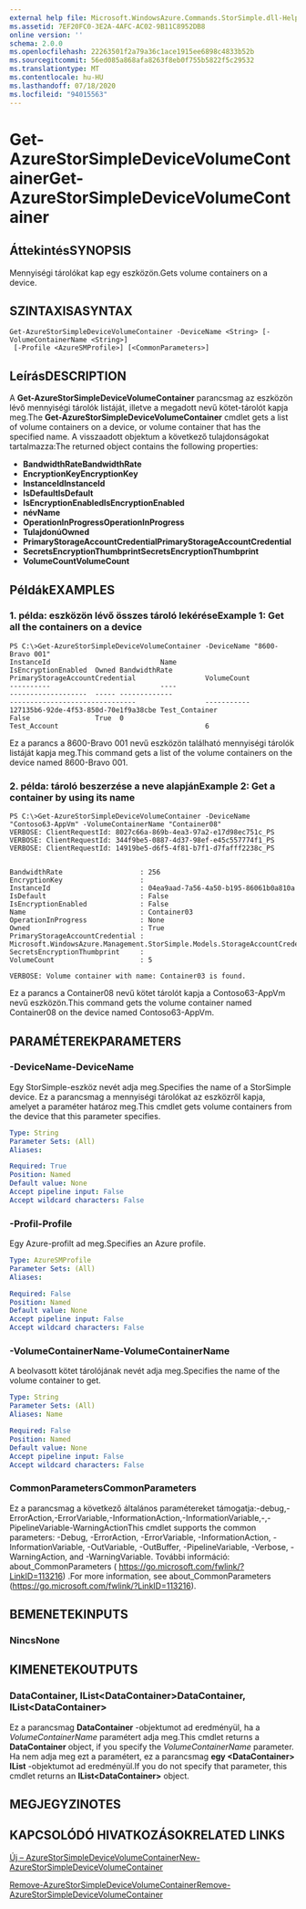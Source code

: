 ```yaml
---
external help file: Microsoft.WindowsAzure.Commands.StorSimple.dll-Help.xml
ms.assetid: 7EF20FC0-3E2A-4AFC-AC02-9B11C8952DB8
online version: ''
schema: 2.0.0
ms.openlocfilehash: 22263501f2a79a36c1ace1915ee6898c4833b52b
ms.sourcegitcommit: 56ed085a868afa8263f8eb0f755b5822f5c29532
ms.translationtype: MT
ms.contentlocale: hu-HU
ms.lasthandoff: 07/18/2020
ms.locfileid: "94015563"
---
```

# <span data-ttu-id="3b82b-101">Get-AzureStorSimpleDeviceVolumeContainer</span><span class="sxs-lookup"><span data-stu-id="3b82b-101">Get-AzureStorSimpleDeviceVolumeContainer</span></span>

## <span data-ttu-id="3b82b-102">Áttekintés</span><span class="sxs-lookup"><span data-stu-id="3b82b-102">SYNOPSIS</span></span>
<span data-ttu-id="3b82b-103">Mennyiségi tárolókat kap egy eszközön.</span><span class="sxs-lookup"><span data-stu-id="3b82b-103">Gets volume containers on a device.</span></span>

## <span data-ttu-id="3b82b-104">SZINTAXISA</span><span class="sxs-lookup"><span data-stu-id="3b82b-104">SYNTAX</span></span>

```
Get-AzureStorSimpleDeviceVolumeContainer -DeviceName <String> [-VolumeContainerName <String>]
 [-Profile <AzureSMProfile>] [<CommonParameters>]
```

## <span data-ttu-id="3b82b-105">Leírás</span><span class="sxs-lookup"><span data-stu-id="3b82b-105">DESCRIPTION</span></span>
<span data-ttu-id="3b82b-106">A **Get-AzureStorSimpleDeviceVolumeContainer** parancsmag az eszközön lévő mennyiségi tárolók listáját, illetve a megadott nevű kötet-tárolót kapja meg.</span><span class="sxs-lookup"><span data-stu-id="3b82b-106">The **Get-AzureStorSimpleDeviceVolumeContainer** cmdlet gets a list of volume containers on a device, or volume container that has the specified name.</span></span>
<span data-ttu-id="3b82b-107">A visszaadott objektum a következő tulajdonságokat tartalmazza:</span><span class="sxs-lookup"><span data-stu-id="3b82b-107">The returned object contains the following properties:</span></span> 

- <span data-ttu-id="3b82b-108">**BandwidthRate**</span><span class="sxs-lookup"><span data-stu-id="3b82b-108">**BandwidthRate**</span></span>
- <span data-ttu-id="3b82b-109">**EncryptionKey**</span><span class="sxs-lookup"><span data-stu-id="3b82b-109">**EncryptionKey**</span></span>
- <span data-ttu-id="3b82b-110">**InstanceId**</span><span class="sxs-lookup"><span data-stu-id="3b82b-110">**InstanceId**</span></span>
- <span data-ttu-id="3b82b-111">**IsDefault**</span><span class="sxs-lookup"><span data-stu-id="3b82b-111">**IsDefault**</span></span>
- <span data-ttu-id="3b82b-112">**IsEncryptionEnabled**</span><span class="sxs-lookup"><span data-stu-id="3b82b-112">**IsEncryptionEnabled**</span></span>
- <span data-ttu-id="3b82b-113">**név**</span><span class="sxs-lookup"><span data-stu-id="3b82b-113">**Name**</span></span>
- <span data-ttu-id="3b82b-114">**OperationInProgress**</span><span class="sxs-lookup"><span data-stu-id="3b82b-114">**OperationInProgress**</span></span>
- <span data-ttu-id="3b82b-115">**Tulajdonú**</span><span class="sxs-lookup"><span data-stu-id="3b82b-115">**Owned**</span></span>
- <span data-ttu-id="3b82b-116">**PrimaryStorageAccountCredential**</span><span class="sxs-lookup"><span data-stu-id="3b82b-116">**PrimaryStorageAccountCredential**</span></span>
- <span data-ttu-id="3b82b-117">**SecretsEncryptionThumbprint**</span><span class="sxs-lookup"><span data-stu-id="3b82b-117">**SecretsEncryptionThumbprint**</span></span>
- <span data-ttu-id="3b82b-118">**VolumeCount**</span><span class="sxs-lookup"><span data-stu-id="3b82b-118">**VolumeCount**</span></span>

## <span data-ttu-id="3b82b-119">Példák</span><span class="sxs-lookup"><span data-stu-id="3b82b-119">EXAMPLES</span></span>

### <span data-ttu-id="3b82b-120">1. példa: eszközön lévő összes tároló lekérése</span><span class="sxs-lookup"><span data-stu-id="3b82b-120">Example 1: Get all the containers on a device</span></span>
```
PS C:\>Get-AzureStorSimpleDeviceVolumeContainer -DeviceName "8600-Bravo 001"
InstanceId                           Name                                             IsEncryptionEnabled  Owned BandwidthRate                                    PrimaryStorageAccountCredential                 VolumeCount                                    
----------                           ----                                             -------------------  ----- -------------                                    -------------------------------                 -----------                                    
127135b6-92de-4f53-850d-70e1f9a38cbe Test_Container                                   False                True  0                                                Test_Account                                    6
```

<span data-ttu-id="3b82b-121">Ez a parancs a 8600-Bravo 001 nevű eszközön található mennyiségi tárolók listáját kapja meg.</span><span class="sxs-lookup"><span data-stu-id="3b82b-121">This command gets a list of the volume containers on the device named 8600-Bravo 001.</span></span>

### <span data-ttu-id="3b82b-122">2. példa: tároló beszerzése a neve alapján</span><span class="sxs-lookup"><span data-stu-id="3b82b-122">Example 2: Get a container by using its name</span></span>
```
PS C:\>Get-AzureStorSimpleDeviceVolumeContainer -DeviceName "Contoso63-AppVm" -VolumeContainerName "Container08"
VERBOSE: ClientRequestId: 8027c66a-869b-4ea3-97a2-e17d98ec751c_PS
VERBOSE: ClientRequestId: 344f9be5-0887-4d37-98ef-e45c557774f1_PS
VERBOSE: ClientRequestId: 14919be5-d6f5-4f81-b7f1-d7fafff2238c_PS


BandwidthRate                   : 256
EncryptionKey                   : 
InstanceId                      : 04ea9aad-7a56-4a50-b195-86061b0a810a
IsDefault                       : False
IsEncryptionEnabled             : False
Name                            : Container03
OperationInProgress             : None
Owned                           : True
PrimaryStorageAccountCredential : Microsoft.WindowsAzure.Management.StorSimple.Models.StorageAccountCredentialResponse
SecretsEncryptionThumbprint     : 
VolumeCount                     : 5

VERBOSE: Volume container with name: Container03 is found.
```

<span data-ttu-id="3b82b-123">Ez a parancs a Container08 nevű kötet tárolót kapja a Contoso63-AppVm nevű eszközön.</span><span class="sxs-lookup"><span data-stu-id="3b82b-123">This command gets the volume container named Container08 on the device named Contoso63-AppVm.</span></span>

## <span data-ttu-id="3b82b-124">PARAMÉTEREK</span><span class="sxs-lookup"><span data-stu-id="3b82b-124">PARAMETERS</span></span>

### <span data-ttu-id="3b82b-125">-DeviceName</span><span class="sxs-lookup"><span data-stu-id="3b82b-125">-DeviceName</span></span>
<span data-ttu-id="3b82b-126">Egy StorSimple-eszköz nevét adja meg.</span><span class="sxs-lookup"><span data-stu-id="3b82b-126">Specifies the name of a StorSimple device.</span></span>
<span data-ttu-id="3b82b-127">Ez a parancsmag a mennyiségi tárolókat az eszközről kapja, amelyet a paraméter határoz meg.</span><span class="sxs-lookup"><span data-stu-id="3b82b-127">This cmdlet gets volume containers from the device that this parameter specifies.</span></span>

```yaml
Type: String
Parameter Sets: (All)
Aliases: 

Required: True
Position: Named
Default value: None
Accept pipeline input: False
Accept wildcard characters: False
```

### <span data-ttu-id="3b82b-128">-Profil</span><span class="sxs-lookup"><span data-stu-id="3b82b-128">-Profile</span></span>
<span data-ttu-id="3b82b-129">Egy Azure-profilt ad meg.</span><span class="sxs-lookup"><span data-stu-id="3b82b-129">Specifies an Azure profile.</span></span>

```yaml
Type: AzureSMProfile
Parameter Sets: (All)
Aliases: 

Required: False
Position: Named
Default value: None
Accept pipeline input: False
Accept wildcard characters: False
```

### <span data-ttu-id="3b82b-130">-VolumeContainerName</span><span class="sxs-lookup"><span data-stu-id="3b82b-130">-VolumeContainerName</span></span>
<span data-ttu-id="3b82b-131">A beolvasott kötet tárolójának nevét adja meg.</span><span class="sxs-lookup"><span data-stu-id="3b82b-131">Specifies the name of the volume container to get.</span></span>

```yaml
Type: String
Parameter Sets: (All)
Aliases: Name

Required: False
Position: Named
Default value: None
Accept pipeline input: False
Accept wildcard characters: False
```

### <span data-ttu-id="3b82b-132">CommonParameters</span><span class="sxs-lookup"><span data-stu-id="3b82b-132">CommonParameters</span></span>
<span data-ttu-id="3b82b-133">Ez a parancsmag a következő általános paramétereket támogatja:-debug,-ErrorAction,-ErrorVariable,-InformationAction,-InformationVariable,-,-PipelineVariable-WarningAction</span><span class="sxs-lookup"><span data-stu-id="3b82b-133">This cmdlet supports the common parameters: -Debug, -ErrorAction, -ErrorVariable, -InformationAction, -InformationVariable, -OutVariable, -OutBuffer, -PipelineVariable, -Verbose, -WarningAction, and -WarningVariable.</span></span> <span data-ttu-id="3b82b-134">További információ: about_CommonParameters ( https://go.microsoft.com/fwlink/?LinkID=113216) .</span><span class="sxs-lookup"><span data-stu-id="3b82b-134">For more information, see about_CommonParameters (https://go.microsoft.com/fwlink/?LinkID=113216).</span></span>

## <span data-ttu-id="3b82b-135">BEMENETEK</span><span class="sxs-lookup"><span data-stu-id="3b82b-135">INPUTS</span></span>

### <span data-ttu-id="3b82b-136">Nincs</span><span class="sxs-lookup"><span data-stu-id="3b82b-136">None</span></span>

## <span data-ttu-id="3b82b-137">KIMENETEK</span><span class="sxs-lookup"><span data-stu-id="3b82b-137">OUTPUTS</span></span>

### <span data-ttu-id="3b82b-138">DataContainer, IList\<DataContainer\></span><span class="sxs-lookup"><span data-stu-id="3b82b-138">DataContainer, IList\<DataContainer\></span></span>
<span data-ttu-id="3b82b-139">Ez a parancsmag **DataContainer** -objektumot ad eredményül, ha a *VolumeContainerName* paramétert adja meg.</span><span class="sxs-lookup"><span data-stu-id="3b82b-139">This cmdlet returns a **DataContainer** object, if you specify the *VolumeContainerName* parameter.</span></span>
<span data-ttu-id="3b82b-140">Ha nem adja meg ezt a paramétert, ez a parancsmag **egy \<DataContainer\> IList** -objektumot ad eredményül.</span><span class="sxs-lookup"><span data-stu-id="3b82b-140">If you do not specify that parameter, this cmdlet returns an **IList\<DataContainer\>** object.</span></span>

## <span data-ttu-id="3b82b-141">MEGJEGYZI</span><span class="sxs-lookup"><span data-stu-id="3b82b-141">NOTES</span></span>

## <span data-ttu-id="3b82b-142">KAPCSOLÓDÓ HIVATKOZÁSOK</span><span class="sxs-lookup"><span data-stu-id="3b82b-142">RELATED LINKS</span></span>

[<span data-ttu-id="3b82b-143">Új – AzureStorSimpleDeviceVolumeContainer</span><span class="sxs-lookup"><span data-stu-id="3b82b-143">New-AzureStorSimpleDeviceVolumeContainer</span></span>](./New-AzureStorSimpleDeviceVolumeContainer.md)

[<span data-ttu-id="3b82b-144">Remove-AzureStorSimpleDeviceVolumeContainer</span><span class="sxs-lookup"><span data-stu-id="3b82b-144">Remove-AzureStorSimpleDeviceVolumeContainer</span></span>](./Remove-AzureStorSimpleDeviceVolumeContainer.md)


